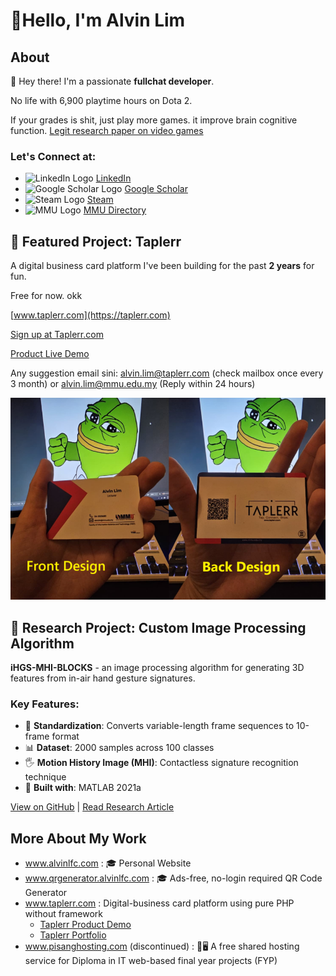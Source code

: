 # 👋Hello, I'm Alvin Lim

## About

👋 Hey there! I'm a passionate **fullchat developer**.

No life with 6,900 playtime hours on Dota 2.

If your grades is shit, just play more games. it improve brain cognitive function. [Legit research paper on video games](https://www.mdpi.com/2076-3417/12/11/5561?utm_source=summari)

### Let's Connect at:

- <img src="https://upload.wikimedia.org/wikipedia/commons/thumb/8/81/LinkedIn_icon.svg/2048px-LinkedIn_icon.svg.png" width="15" height="15" alt="LinkedIn Logo"> <a href="https://www.linkedin.com/in/alvin-lim-fang-chuen/" target="_blank" rel="noopener">LinkedIn</a>
- <img src="https://upload.wikimedia.org/wikipedia/commons/thumb/c/c7/Google_Scholar_logo.svg/2048px-Google_Scholar_logo.svg.png" width="15" height="15" alt="Google Scholar Logo"> <a href="https://scholar.google.com/citations?user=HPcSi-0AAAAJ&hl=en" target="_blank" rel="noopener">Google Scholar</a>
- <img src="https://upload.wikimedia.org/wikipedia/commons/thumb/8/83/Steam_icon_logo.svg/2048px-Steam_icon_logo.svg.png" width="15" height="15" alt="Steam Logo"> <a href="https://steamcommunity.com/profiles/76561198097943854/" target="_blank" rel="noopener">Steam</a>
- <img src="https://www.mmu.edu.my/wp-content/themes/mmu2018/assets/images/logo-mmu.png" width="15" height="15" alt="MMU Logo"> <a href="https://mmuexpert.mmu.edu.my/alvinlim" target="_blank" rel="noopener">MMU Directory</a>

## 🚀 Featured Project: Taplerr

A digital business card platform I've been building for the past **2 years** for fun.

Free for now. okk

[www.taplerr.com](https://taplerr.com)

[Sign up at Taplerr.com](https://staging.taplerr.com/registration)

[Product Live Demo](https://alvinlfc.com)

Any suggestion email sini: alvin.lim@taplerr.com (check mailbox once every 3 month) or alvin.lim@mmu.edu.my (Reply within 24 hours)

<img src="taplerr-design.png" width="600" alt="Taplerr Design">

## 🧠 Research Project: Custom Image Processing Algorithm

**iHGS-MHI-BLOCKS** - an image processing algorithm for generating 3D features from in-air hand gesture signatures.

### Key Features:

- 🎯 **Standardization**: Converts variable-length frame sequences to 10-frame format
- 📊 **Dataset**: 2000 samples across 100 classes
- 🖐️ **Motion History Image (MHI)**: Contactless signature recognition technique
- 🔬 **Built with**: MATLAB 2021a

[View on GitHub](https://github.com/alvinlimfangchuen/iHGS-MHI-BLOCKS) | [Read Research Article](https://ijtech.eng.ui.ac.id/article/view/6744)

## More About My Work

- <a href="https://www.alvinlfc.com" target="_blank">www.alvinlfc.com</a> : 🎓 Personal Website
- <a href="https://www.qrgenerator.alvinlfc.com" target="_blank">www.qrgenerator.alvinlfc.com</a> : 🎓 Ads-free, no-login required QR Code Generator
- <a href="https://www.taplerr.com" target="_blank">www.taplerr.com</a> : Digital-business card platform using pure PHP without framework
  - <a href="https://www.youtube.com/shorts/x457xs1MIOg?feature=share" target="_blank">Taplerr Product Demo</a>
  - <a href="https://alvinlfc.com/portfolio/taplerr/" target="_blank">Taplerr Portfolio</a>
- <a href="https://www.pisanghosting.com" target="_blank">www.pisanghosting.com </a> (discontinued) : 🍌🖥️ A free shared hosting service for Diploma in IT web-based final year projects (FYP)

